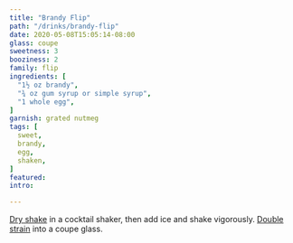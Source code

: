 ```yaml
---
title: "Brandy Flip"
path: "/drinks/brandy-flip"
date: 2020-05-08T15:05:14-08:00
glass: coupe
sweetness: 3
booziness: 2
family: flip
ingredients: [
  "1½ oz brandy",
  "¾ oz gum syrup or simple syrup",
  "1 whole egg",
]
garnish: grated nutmeg
tags: [
  sweet,
  brandy,
  egg,
  shaken,
]
featured:
intro:

---
```

[Dry shake](/techniques/shaking#dry-shaking) in a cocktail shaker, then add ice and shake vigorously.
[Double strain](/techniques/straining#double-straining) into a coupe glass.
